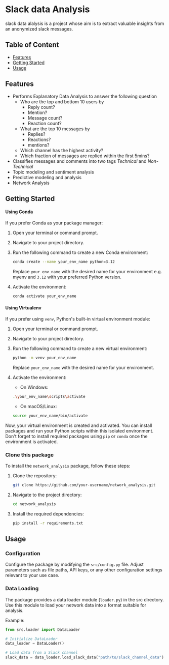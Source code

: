 
# Slack data Analysis

slack data alalysis is a project whose aim is to extract valuable insights from an anonymized slack messages.


## Table of Content

- [Features](#features)
- [Getting Started](#getting-started)
- [Usage](#usage)

## Features
- Performs Explanatory Data Analysis to answer the following question
    - Who are the top and bottom 10 users by
        - Reply count?
        - Mention?
        - Message count?
        - Reaction count?
    - What are the top 10 messages by
        - Replies?
        - Reactions?
        - mentions?
    - Which channel has the highest activity?
    - Which fraction of messages are replied within the first 5mins?
- Classifies messages and comments into two tags *Technical* and *Non-Technical*
- Topic modeling and sentiment analysis
- Predictive modeling and analysis
- Network Analysis


## Getting Started

#### Using Conda

If you prefer Conda as your package manager:

1. Open your terminal or command prompt.

2. Navigate to your project directory.

3. Run the following command to create a new Conda environment:

    ```bash
    conda create --name your_env_name python=3.12
    ```
    Replace `your_env_name` with the desired name for your environment e.g. myenv and `3.12` with your preferred Python version.

4. Activate the environment:

    ```bash
    conda activate your_env_name
    ```

#### Using Virtualenv

If you prefer using `venv`, Python's built-in virtual environment module:

1. Open your terminal or command prompt.

2. Navigate to your project directory.

3. Run the following command to create a new virtual environment:

    ```bash
    python -m venv your_env_name
    ```

    Replace `your_env_name` with the desired name for your environment.

4. Activate the environment:

    - On Windows:

    ```bash
    .\your_env_name\scripts\activate
    ```

    - On macOS/Linux:

    ```bash
    source your_env_name/bin/activate
    ```

Now, your virtual environment is created and activated. You can install packages and run your Python scripts within this isolated environment. Don't forget to install required packages using `pip` or `conda` once the environment is activated.

### Clone this package

To install the `network_analysis` package, follow these steps:

1. Clone the repository:
    ```bash
    git clone https://github.com/your-username/network_analysis.git
    ```
2. Navigate to the project directory:
    ```bash
    cd network_analysis
    ```
 
3. Install the required dependencies:
    ```bash
    pip install -r requirements.txt
    ```

## Usage
### Configuration
Configure the package by modifying the `src/config.py` file. Adjust parameters such as file paths, API keys, or any other configuration settings relevant to your use case.

### Data Loading
The package provides a data loader module (`loader.py`) in the src directory. Use this module to load your network data into a format suitable for analysis.

Example:

```python
from src.loader import DataLoader

# Initialize DataLoader
data_loader = DataLoader()

# Load data from a Slack channel
slack_data = data_loader.load_slack_data("path/to/slack_channel_data")
```